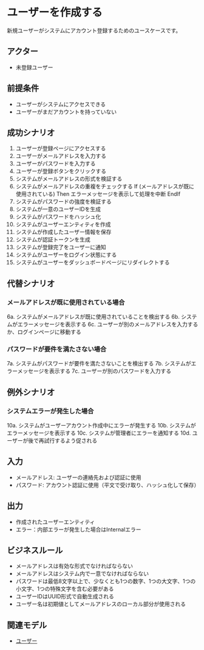 # ユーザーを作成する

新規ユーザーがシステムにアカウント登録するためのユースケースです。

## アクター

- 未登録ユーザー

## 前提条件

- ユーザーがシステムにアクセスできる
- ユーザーがまだアカウントを持っていない

## 成功シナリオ

1. ユーザーが登録ページにアクセスする
2. ユーザーがメールアドレスを入力する
3. ユーザーがパスワードを入力する
4. ユーザーが登録ボタンをクリックする
5. システムがメールアドレスの形式を検証する
6. システムがメールアドレスの重複をチェックする
   If (メールアドレスが既に使用されている) Then
     エラーメッセージを表示して処理を中断
   EndIf
7. システムがパスワードの強度を検証する
8. システムが一意のユーザーIDを生成
9. システムがパスワードをハッシュ化
10. システムがユーザーエンティティを作成
11. システムが作成したユーザー情報を保存
12. システムが認証トークンを生成
13. システムが登録完了をユーザーに通知
14. システムがユーザーをログイン状態にする
15. システムがユーザーをダッシュボードページにリダイレクトする

## 代替シナリオ

### メールアドレスが既に使用されている場合

6a. システムがメールアドレスが既に使用されていることを検出する
6b. システムがエラーメッセージを表示する
6c. ユーザーが別のメールアドレスを入力するか、ログインページに移動する

### パスワードが要件を満たさない場合

7a. システムがパスワードが要件を満たさないことを検出する
7b. システムがエラーメッセージを表示する
7c. ユーザーが別のパスワードを入力する

## 例外シナリオ

### システムエラーが発生した場合

10a. システムがユーザーアカウント作成中にエラーが発生する
10b. システムがエラーメッセージを表示する
10c. システムが管理者にエラーを通知する
10d. ユーザーが後で再試行するよう促される

## 入力

- メールアドレス: ユーザーの連絡先および認証に使用
- パスワード: アカウント認証に使用（平文で受け取り、ハッシュ化して保存）

## 出力

- 作成されたユーザーエンティティ
- エラー：内部エラーが発生した場合はInternalエラー

## ビジネスルール

- メールアドレスは有効な形式でなければならない
- メールアドレスはシステム内で一意でなければならない
- パスワードは最低8文字以上で、少なくとも1つの数字、1つの大文字、1つの小文字、1つの特殊文字を含む必要がある
- ユーザーIDはUUID形式で自動生成される
- ユーザー名は初期値としてメールアドレスのローカル部分が使用される

## 関連モデル

- [ユーザー](../entities/user.md)